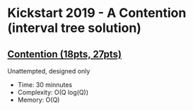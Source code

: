 # Kickstart 2019 - A Contention (interval tree solution)

## [Contention (18pts, 27pts)](https://codingcompetitions.withgoogle.com/kickstart/round/0000000000050e01/0000000000069881)

Unattempted, designed only

* Time: 30 minnutes
* Complexity: O(Q log(Q))
* Memory: O(Q)
